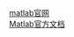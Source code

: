 [matlab官网](https://ww2.mathworks.cn/?s_tid=user_nav_logo)  
[Matlab官方文档](https://ww2.mathworks.cn/help/releases/R2024a/index.html)